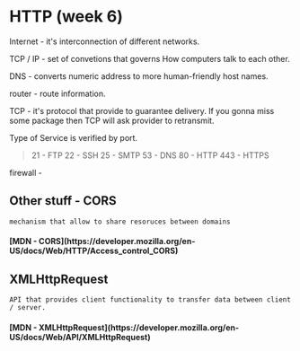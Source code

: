# HTTP (week 6)

Internet - it's interconnection of different networks.  

TCP / IP - set of convetions that governs How computers talk to each other. 

DNS - converts numeric address to more human-friendly host names. 

router - route information. 

TCP - it's protocol that provide to guarantee delivery. If you gonna miss some package then TCP will ask provider to retransmit.

Type of Service is verified by port. 
> 21 - FTP
> 22 - SSH 
> 25 - SMTP
> 53 - DNS 
> 80 - HTTP 
> 443 - HTTPS

firewall - 

## Other stuff - CORS 
```
mechanism that allow to share resoruces between domains
```
<h4><b> [MDN - CORS](https://developer.mozilla.org/en-US/docs/Web/HTTP/Access_control_CORS) </h4></b>

## XMLHttpRequest
```
API that provides client functionality to transfer data between client / server.
```

<h4><b> [MDN - XMLHttpRequest](https://developer.mozilla.org/en-US/docs/Web/API/XMLHttpRequest) </h4></b>

